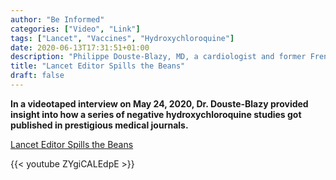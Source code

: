 ```yaml
---
author: "Be Informed"
categories: ["Video", "Link"]
tags: ["Lancet", "Vaccines", "Hydroxychloroquine"]
date: 2020-06-13T17:31:51+01:00
description: "Philippe Douste-Blazy, MD, a cardiologist and former French Health Minister who served as Under-Secretary General of the United Nations; he was a candidate in 2017 for Director of the World Health Organization."
title: "Lancet Editor Spills the Beans"
draft: false
---
```


**In a videotaped interview on May 24, 2020, Dr. Douste-Blazy provided insight into how a series of negative hydroxychloroquine studies got published in prestigious medical journals.**


[Lancet Editor Spills the Beans](https://ahrp.org/lancet-editor-spills-the-beans-and-britains-pm-surrenders-to-the-gates-vaccine-cartel/?fbclid=IwAR1TZ-jvjF9zfqZ_Fr4L8GfQqwzc6ctHcWcja_RCFjA9foFG4PW3mUrxzyE)


{{< youtube ZYgiCALEdpE >}}
